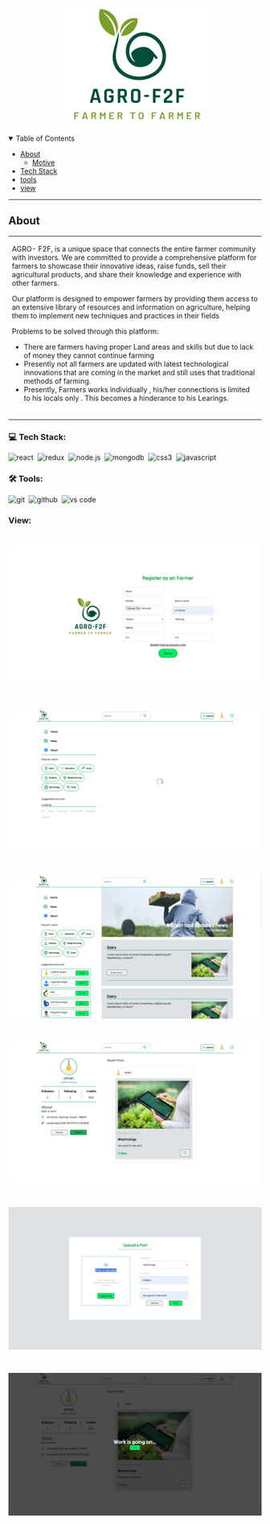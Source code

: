 <h1 align="center">
  <a href="https://github.com/dec0dOS/amazing-github-template">
    <img src="./assets/agrof2f.png" alt="Logo">
  </a>
</h1>

<details open="open">
<summary>Table of Contents</summary>

- [About](#about)
  - [Motive](#Motive)
- [Tech Stack](#tech-stack)
- [tools](#tools)
- [view](#view)

</details>

---

## About

<table>
<tr>
<td>

AGRO- F2F, is a unique space that connects the entire
farmer community with investors. We are committed to
provide a comprehensive platform for farmers to showcase
their innovative ideas, raise funds, sell their agricultural
products, and share their knowledge and experience with
other farmers.

Our platform is designed to empower farmers by providing
them access to an extensive library of resources and
information on agriculture, helping them to implement new
techniques and practices in their fields

Problems to be solved through this platform:

- There are farmers having proper Land areas and skills
but due to lack of money they cannot continue farming
- Presently not all farmers are updated with latest
technological innovations that are coming in the
market and still uses that traditional methods of
farming.
- Presently, Farmers works individually , his/her
connections is limited to his locals only . This becomes a
hinderance to his Learings.

<br />

</td>
</tr>
</table>


### 💻 Tech Stack:

<img alt="react" src="https://img.shields.io/badge/react-61DAFB.svg?&style=for-the-badge&logo=react&logoColor=fff" />&nbsp;
<img alt="redux" src="https://img.shields.io/badge/redux-764ABC.svg?&style=for-the-badge&logo=redux&logoColor=fff" />&nbsp;
<img alt="node.js" src="https://img.shields.io/badge/node.js-90C53F.svg?&style=for-the-badge&logo=node.js&logoColor=fff" />&nbsp;
<img alt="mongodb" src="https://img.shields.io/badge/mongodb-26A944.svg?&style=for-the-badge&logo=mongodb&logoColor=fff" />&nbsp;
<img alt="css3" src="https://img.shields.io/badge/css-1572B6.svg?&style=for-the-badge&logo=css3&logoColor=fff" />&nbsp;
<img alt="javascript" src="https://img.shields.io/badge/javascript-F7DF1E.svg?&style=for-the-badge&logo=javascript&logoColor=fff" />&nbsp;


### 🛠 Tools:

<img alt="git" src="https://img.shields.io/badge/git-F05033.svg?&style=for-the-badge&logo=git&logoColor=fff" />&nbsp;
<img alt="github" src="https://img.shields.io/badge/github-000.svg?&style=for-the-badge&logo=github&logoColor=fff" />&nbsp;
<img alt="vs code" src="https://img.shields.io/badge/vs code-007ACC.svg?&style=for-the-badge&logo=visual-studio-code&logoColor=fff" />&nbsp;

### View:
<h1 align="center">
  <a href="">
    <img src="./assets/register.png" alt="Logo">
  </a>
</h1>
<h1 align="center">
  <a href="">
    <img src="./assets/home.png" alt="Logo">
  </a>
</h1>
<h1 align="center">
  <a href="">
    <img src="./assets/news.png" alt="Logo">
  </a>
</h1>
<h1 align="center">
  <a href="">
    <img src="./assets/profile.png" alt="Logo">
  </a>
</h1>
<h1 align="center">
  <a href="">
    <img src="./assets/upload.png" alt="Logo">
  </a>
</h1>
<h1 align="center">
  <a href="">
    <img src="./assets/settings.png" alt="Logo">
  </a>
</h1>
